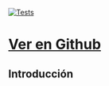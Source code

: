 [![Tests](https://github.com/ULL-ESIT-INF-DSI-2021/ull-esit-inf-dsi-20-21-prct10-async-sockets-miguel-martinr/actions/workflows/node.js.yml/badge.svg)](https://github.com/ULL-ESIT-INF-DSI-2021/ull-esit-inf-dsi-20-21-prct10-async-sockets-miguel-martinr/actions/workflows/node.js.yml)

# [**Ver en Github**](https://github.com/ULL-ESIT-INF-DSI-2021/ull-esit-inf-dsi-20-21-prct10-async-sockets-miguel-martinr)
## **Introducción**
